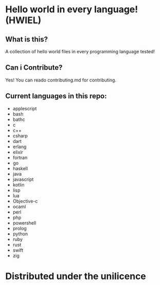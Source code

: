 # Hello world in every language! (HWIEL)

## What is this?
A collection of hello world files in every programming language tested!

## Can i Contribute?
Yes! You can reado contributing.md for contributing.

## Current languages in this repo:

- applescript
- bash
- bathc
- c
- c++
- csharp
- dart
- erlang
- elixir
- fortran
- go
- haskell
- java
- javascript
- kotlin
- lisp
- lua
- Objective-c
- ocaml
- perl
- php
- powershell
- prolog
- python
- ruby
- rust
- swift
- zig



# Distributed under the unilicence